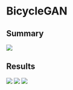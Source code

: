 # BicycleGAN

## Summary
![](https://github.com/SerialLain3170/Colorization/blob/master/nohint_bicyclegan/data/network.png)

## Results
![](https://github.com/SerialLain3170/Colorization/blob/master/nohint_bicyclegan/data/result1.png)
![](https://github.com/SerialLain3170/Colorization/blob/master/nohint_bicyclegan/data/result2.png)
![](https://github.com/SerialLain3170/Colorization/blob/master/nohint_bicyclegan/data/result3.png)

